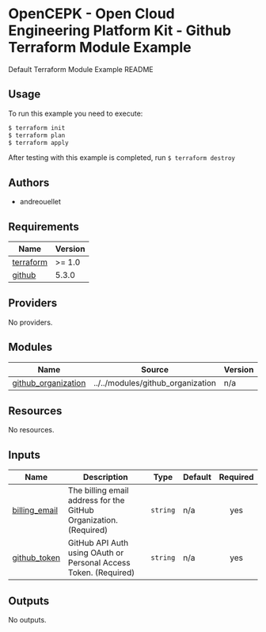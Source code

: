 # OpenCEPK - Open Cloud Engineering Platform Kit - Github Terraform Module Example

Default Terraform Module Example README

## Usage

To run this example you need to execute:

```bash
$ terraform init
$ terraform plan
$ terraform apply
```

After testing with this example is completed, run ```$ terraform destroy```

## Authors

* andreouellet

<!-- BEGINNING OF PRE-COMMIT-TERRAFORM DOCS HOOK -->
## Requirements

| Name | Version |
|------|---------|
| <a name="requirement_terraform"></a> [terraform](#requirement\_terraform) | >= 1.0 |
| <a name="requirement_github"></a> [github](#requirement\_github) | 5.3.0 |

## Providers

No providers.

## Modules

| Name | Source | Version |
|------|--------|---------|
| <a name="module_github_organization"></a> [github\_organization](#module\_github\_organization) | ../../modules/github_organization | n/a |

## Resources

No resources.

## Inputs

| Name | Description | Type | Default | Required |
|------|-------------|------|---------|:--------:|
| <a name="input_billing_email"></a> [billing\_email](#input\_billing\_email) | The billing email address for the GitHub Organization. (Required) | `string` | n/a | yes |
| <a name="input_github_token"></a> [github\_token](#input\_github\_token) | GitHub API Auth using OAuth or Personal Access Token. (Required) | `string` | n/a | yes |

## Outputs

No outputs.
<!-- END OF PRE-COMMIT-TERRAFORM DOCS HOOK -->

